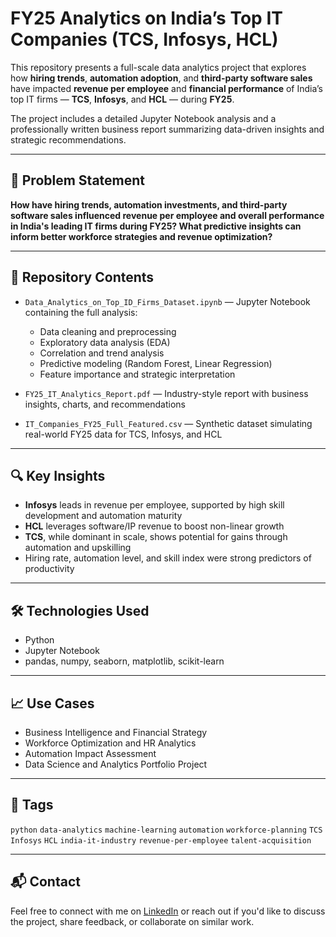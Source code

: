 # FY25 Analytics on India’s Top IT Companies (TCS, Infosys, HCL)

This repository presents a full-scale data analytics project that explores how **hiring trends**, **automation adoption**, and **third-party software sales** have impacted **revenue per employee** and **financial performance** of India’s top IT firms — **TCS**, **Infosys**, and **HCL** — during **FY25**.

The project includes a detailed Jupyter Notebook analysis and a professionally written business report summarizing data-driven insights and strategic recommendations.

---

## 📌 Problem Statement

**How have hiring trends, automation investments, and third-party software sales influenced revenue per employee and overall performance in India's leading IT firms during FY25? What predictive insights can inform better workforce strategies and revenue optimization?**

---

## 📂 Repository Contents

- `Data_Analytics_on_Top_ID_Firms_Dataset.ipynb` — Jupyter Notebook containing the full analysis:
  - Data cleaning and preprocessing
  - Exploratory data analysis (EDA)
  - Correlation and trend analysis
  - Predictive modeling (Random Forest, Linear Regression)
  - Feature importance and strategic interpretation

- `FY25_IT_Analytics_Report.pdf` — Industry-style report with business insights, charts, and recommendations

- `IT_Companies_FY25_Full_Featured.csv` — Synthetic dataset simulating real-world FY25 data for TCS, Infosys, and HCL

---

## 🔍 Key Insights

- **Infosys** leads in revenue per employee, supported by high skill development and automation maturity  
- **HCL** leverages software/IP revenue to boost non-linear growth  
- **TCS**, while dominant in scale, shows potential for gains through automation and upskilling  
- Hiring rate, automation level, and skill index were strong predictors of productivity

---

## 🛠 Technologies Used

- Python  
- Jupyter Notebook  
- pandas, numpy, seaborn, matplotlib, scikit-learn  

---

## 📈 Use Cases

- Business Intelligence and Financial Strategy  
- Workforce Optimization and HR Analytics  
- Automation Impact Assessment  
- Data Science and Analytics Portfolio Project  

---

## 📎 Tags

`python` `data-analytics` `machine-learning` `automation` `workforce-planning` `TCS` `Infosys` `HCL` `india-it-industry` `revenue-per-employee` `talent-acquisition`

---

## 📬 Contact

Feel free to connect with me on [LinkedIn](www.linkedin.com/in/adityaahir) or reach out if you'd like to discuss the project, share feedback, or collaborate on similar work.

